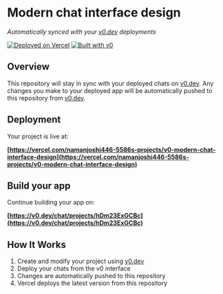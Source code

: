 # Modern chat interface design

*Automatically synced with your [v0.dev](https://v0.dev) deployments*

[![Deployed on Vercel](https://img.shields.io/badge/Deployed%20on-Vercel-black?style=for-the-badge&logo=vercel)](https://vercel.com/namanjoshi446-5586s-projects/v0-modern-chat-interface-design)
[![Built with v0](https://img.shields.io/badge/Built%20with-v0.dev-black?style=for-the-badge)](https://v0.dev/chat/projects/hDm23ExGCBc)

## Overview

This repository will stay in sync with your deployed chats on [v0.dev](https://v0.dev).
Any changes you make to your deployed app will be automatically pushed to this repository from [v0.dev](https://v0.dev).

## Deployment

Your project is live at:

**[https://vercel.com/namanjoshi446-5586s-projects/v0-modern-chat-interface-design](https://vercel.com/namanjoshi446-5586s-projects/v0-modern-chat-interface-design)**

## Build your app

Continue building your app on:

**[https://v0.dev/chat/projects/hDm23ExGCBc](https://v0.dev/chat/projects/hDm23ExGCBc)**

## How It Works

1. Create and modify your project using [v0.dev](https://v0.dev)
2. Deploy your chats from the v0 interface
3. Changes are automatically pushed to this repository
4. Vercel deploys the latest version from this repository
